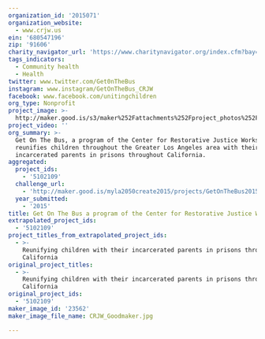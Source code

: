 ```yaml
---
organization_id: '2015071'
organization_website:
  - www.crjw.us
ein: '680547196'
zip: '91606'
charity_navigator_url: 'https://www.charitynavigator.org/index.cfm?bay=search.profile&ein=680547196'
tags_indicators:
  - Community health
  - Health
twitter: www.twitter.com/Get0nTheBus
instagram: www.instagram/GetOnTheBus_CRJW
facebook: www.facebook.com/unitingchildren
org_type: Nonprofit
project_image: >-
  http://maker.good.is/s3/maker%252Fattachments%252Fproject_photos%252Fimages%252F23562%252Fdisplay%252FCRJW_Goodmaker.jpg=c570x385
project_video: ''
org_summary: >-
  Get On The Bus, a program of the Center for Restorative Justice Works,
  reunifies children throughout the Greater Los Angeles area with their
  incarcerated parents in prisons throughout California.
aggregated:
  project_ids:
    - '5102109'
  challenge_url:
    - 'http://maker.good.is/myla2050create2015/projects/GetOnTheBus2015.html'
  year_submitted:
    - '2015'
title: Get On The Bus a program of the Center for Restorative Justice Works
extrapolated_project_ids:
  - '5102109'
project_titles_from_extrapolated_project_ids:
  - >-
    Reunifying children with their incarcerated parents in prisons throughout
    California
original_project_titles:
  - >-
    Reunifying children with their incarcerated parents in prisons throughout
    California 
original_project_ids:
  - '5102109'
maker_image_id: '23562'
maker_image_file_name: CRJW_Goodmaker.jpg

---
```

